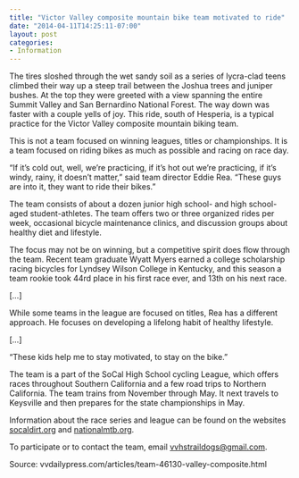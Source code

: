 ```yaml
---
title: "Victor Valley composite mountain bike team motivated to ride"
date: "2014-04-11T14:25:11-07:00"
layout: post
categories:
- Information
---
```


The tires sloshed through the wet sandy soil as a series of lycra-clad teens climbed their way up a steep trail between the Joshua trees and juniper bushes. At the top they were greeted with a view spanning the entire Summit Valley and San Bernardino National Forest. The way down was faster with a couple yells of joy. This ride, south of Hesperia, is a typical practice for the Victor Valley composite mountain biking team.  
  
This is not a team focused on winning leagues, titles or championships. It is a team focused on riding bikes as much as possible and racing on race day.

“If it’s cold out, well, we’re practicing, if it’s hot out we’re practicing, if it’s windy, rainy, it doesn’t matter,” said team director Eddie Rea. “These guys are into it, they want to ride their bikes.”

The team consists of about a dozen junior high school- and high school-aged student-athletes. The team offers two or three organized rides per week, occasional bicycle maintenance clinics, and discussion groups about healthy diet and lifestyle.

The focus may not be on winning, but a competitive spirit does flow through the team. Recent team graduate Wyatt Myers earned a college scholarship racing bicycles for Lyndsey Wilson College in Kentucky, and this season a team rookie took 44rd place in his first race ever, and 13th on his next race.

\[…\]

While some teams in the league are focused on titles, Rea has a different approach. He focuses on developing a lifelong habit of healthy lifestyle.

\[…\]

“These kids help me to stay motivated, to stay on the bike.”

The team is a part of the SoCal High School cycling League, which offers races throughout Southern California and a few road trips to Northern California. The team trains from November through May. It next travels to Keysville and then prepares for the state championships in May.

Information about the race series and league can be found on the websites [socaldirt.org](http://socaldirt.org/) and [nationalmtb.org](http://www.nationalmtb.org/).

To participate or to contact the team, email vvhstraildogs@gmail.com.

Source: vvdailypress.com/articles/team-46130-valley-composite.html